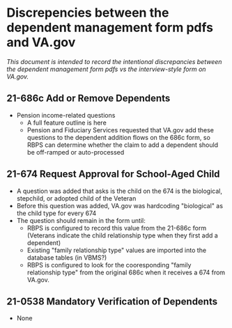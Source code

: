 # Discrepencies between the dependent management form pdfs and VA.gov

_This document is intended to record the intentional discrepancies between the dependent management form pdfs vs the interview-style form on VA.gov._

## 21-686c Add or Remove Dependents
- Pension income-related questions
   - A full feature outline is here
   - Pension and Fiduciary Services requested that VA.gov add these questions to the dependent addition flows on the 686c form, so RBPS can determine whether the claim to add a dependent should be off-ramped or auto-processed
 
## 21-674 Request Approval for School-Aged Child
- A question was added that asks is the child on the 674 is the biological, stepchild, or adopted child of the Veteran
- Before this question was added, VA.gov was hardcoding "biological" as the child type for every 674
- The question should remain in the form until:
   - RBPS is configured to record this value from the 21-686c form (Veterans indicate the child relationship type when they first add a dependent)
   - Existing "family relationship type" values are imported into the database tables (in VBMS?)
   - RBPS is configured to look for the cooresponding "family relationship type" from the original 686c when it receives a 674 from VA.gov.


## 21-0538 Mandatory Verification of Dependents
- None
